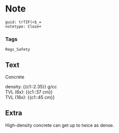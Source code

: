 # Note
```
guid: trTIF(<$_=
notetype: Cloze+
```

### Tags
```
Regs_Safety
```

## Text
Concrete<div>  density: {{c1::2.35}} g/cc</div><div>  TVL (6x): {{c1::37 cm}}</div><div>  TVL (18x): {{c1::45 cm}}</div>

## Extra
High-density concrete can get up to twice as dense.

